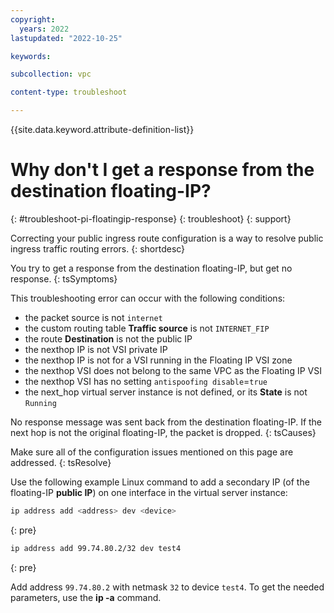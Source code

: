 ```yaml
---
copyright:
  years: 2022
lastupdated: "2022-10-25"

keywords: 

subcollection: vpc

content-type: troubleshoot

---
```


{{site.data.keyword.attribute-definition-list}}

# Why don't I get a response from the destination floating-IP?
{: #troubleshoot-pi-floatingip-response}
{: troubleshoot}
{: support} 

Correcting your public ingress route configuration is a way to resolve public ingress traffic routing errors.
{: shortdesc}

You try to get a response from the destination floating-IP, but get no response.
{: tsSymptoms}

This troubleshooting error can occur with the following conditions: 

- the packet source is not `internet`
- the custom routing table **Traffic source** is not `INTERNET_FIP`
- the route **Destination** is not the public IP
- the nexthop IP is not VSI private IP 
- the nexthop IP is not for a VSI running in the Floating IP VSI zone
-	the nexthop VSI does not belong to the same VPC as the Floating IP VSI
- the nexthop VSI has no setting `antispoofing disable`=`true`
- the next_hop virtual server instance is not defined, or its **State** is not `Running` 

No response message was sent back from the destination floating-IP. If the next hop is not the original floating-IP, the packet is dropped.
{: tsCauses}

Make sure all of the configuration issues mentioned on this page are addressed. 
{: tsResolve}

Use the following example Linux command to add a secondary IP (of the floating-IP **public IP**) on one interface in the virtual server instance:

```sh
ip address add <address> dev <device> 
```
{: pre}

```sh
ip address add 99.74.80.2/32 dev test4 
```
{: pre}

Add address `99.74.80.2` with netmask `32` to device `test4`. To get the needed parameters, use the **ip -a** command.
